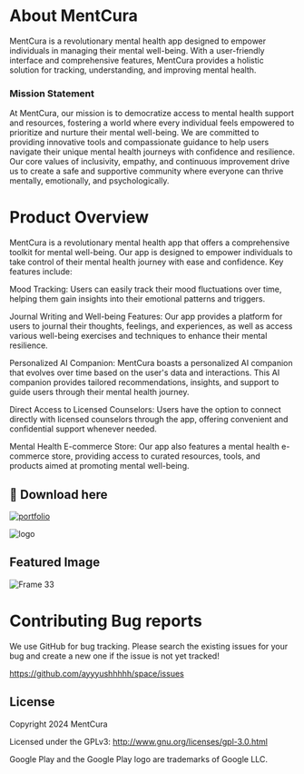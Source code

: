 # About MentCura

MentCura is a revolutionary mental health app designed to empower individuals in managing their mental well-being. With a user-friendly interface and comprehensive features, MentCura provides a holistic solution for tracking, understanding, and improving mental health.

### Mission Statement

At MentCura, our mission is to democratize access to mental health support and resources, fostering a world where every individual feels empowered to prioritize and nurture their mental well-being. We are committed to providing innovative tools and compassionate guidance to help users navigate their unique mental health journeys with confidence and resilience. Our core values of inclusivity, empathy, and continuous improvement drive us to create a safe and supportive community where everyone can thrive mentally, emotionally, and psychologically.

# Product Overview

MentCura is a revolutionary mental health app that offers a comprehensive toolkit for mental well-being. Our app is designed to empower individuals to take control of their mental health journey with ease and confidence. Key features include:

Mood Tracking: Users can easily track their mood fluctuations over time, helping them gain insights into their emotional patterns and triggers.

Journal Writing and Well-being Features: Our app provides a platform for users to journal their thoughts, feelings, and experiences, as well as access various well-being exercises and techniques to enhance their mental resilience.

Personalized AI Companion: MentCura boasts a personalized AI companion that evolves over time based on the user's data and interactions. This AI companion provides tailored recommendations, insights, and support to guide users through their mental health journey.

Direct Access to Licensed Counselors: Users have the option to connect directly with licensed counselors through the app, offering convenient and confidential support whenever needed.

Mental Health E-commerce Store: Our app also features a mental health e-commerce store, providing access to curated resources, tools, and products aimed at promoting mental well-being.

## 🔗 Download here
[![portfolio](https://encrypted-tbn0.gstatic.com/images?q=tbn:ANd9GcQiA_Qwrl1HTMeTHxV7RdeB-ngP_M4MJRAhnCEip6Ll5gJ550RqW4tNa_ZIoJ24xV49Mw&usqp=CAU)](https://play.google.com/store/apps/details?id=com.scarecrowhouse.space)

![logo](https://user-images.githubusercontent.com/65955486/230131403-23462a97-f821-41eb-b0d9-d75bf8a26fb1.png)

## Featured Image

![Frame 33](https://user-images.githubusercontent.com/65955486/230131158-d270a272-ba96-4272-8a3d-a0f0f00cd3be.png)

# Contributing Bug reports

We use GitHub for bug tracking. Please search the existing issues for your bug and create a new one if the issue is not yet tracked!

https://github.com/ayyyushhhhh/space/issues

## License
Copyright 2024 MentCura

Licensed under the GPLv3: http://www.gnu.org/licenses/gpl-3.0.html

Google Play and the Google Play logo are trademarks of Google LLC.
